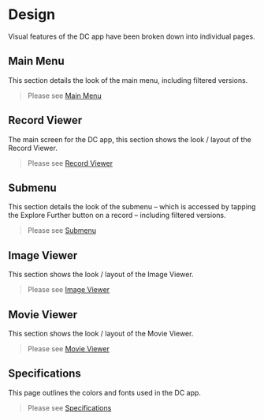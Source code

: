 # Design

Visual features of the DC app have been broken down into individual pages.


## Main Menu
This section details the look of the main menu, including filtered versions.

> Please see [Main Menu](mainMenu.md)

## Record Viewer
The main screen for the DC app, this section shows the look / layout of the Record Viewer.

> Please see [Record Viewer](recordViewer.md)

## Submenu
This section details the look of the submenu – which is accessed by tapping the Explore Further button on a record – including filtered versions.

> Please see [Submenu](submenu.md)

## Image Viewer
This section shows the look / layout of the Image Viewer.

> Please see [Image Viewer](imageViewer.md)

## Movie Viewer
This section shows the look / layout of the Movie Viewer.

> Please see [Movie Viewer](movieViewer.md)

## Specifications
This page outlines the colors and fonts used in the DC app.

> Please see [Specifications](specifications.md)